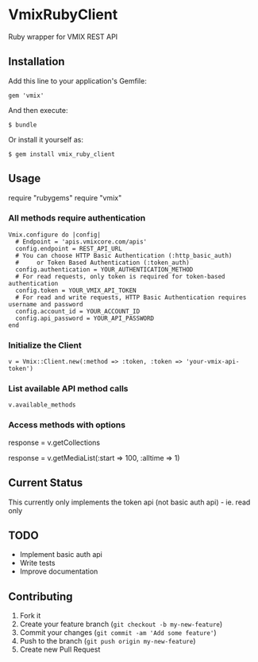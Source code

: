 # VmixRubyClient

Ruby wrapper for VMIX REST API

## Installation

Add this line to your application's Gemfile:

    gem 'vmix'

And then execute:

    $ bundle

Or install it yourself as:

    $ gem install vmix_ruby_client

## Usage

require "rubygems"
require "vmix"

### All methods require authentication

    Vmix.configure do |config|
      # Endpoint = 'apis.vmixcore.com/apis'
      config.endpoint = REST_API_URL
      # You can choose HTTP Basic Authentication (:http_basic_auth)
      #     or Token Based Authentication (:token_auth)
      config.authentication = YOUR_AUTHENTICATION_METHOD
      # For read requests, only token is required for token-based authentication
      config.token = YOUR_VMIX_API_TOKEN
      # For read and write requests, HTTP Basic Authentication requires username and password
      config.account_id = YOUR_ACCOUNT_ID
      config.api_password = YOUR_API_PASSWORD
    end

### Initialize the Client

    v = Vmix::Client.new(:method => :token, :token => 'your-vmix-api-token')

### List available API method calls

    v.available_methods

### Access methods with options
  response = v.getCollections

  response = v.getMediaList(:start => 100, :alltime => 1)

## Current Status

This currently only implements the token api (not basic auth api) - ie. read only

## TODO
* Implement basic auth api
* Write tests
* Improve documentation


## Contributing

1. Fork it
2. Create your feature branch (`git checkout -b my-new-feature`)
3. Commit your changes (`git commit -am 'Add some feature'`)
4. Push to the branch (`git push origin my-new-feature`)
5. Create new Pull Request
